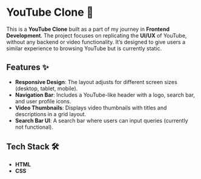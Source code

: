 # YouTube Clone 🎥

This is a **YouTube Clone** built as a part of my journey in **Frontend Development**. The project focuses on replicating the **UI/UX** of YouTube, without any backend or video functionality. It’s designed to give users a similar experience to browsing YouTube but is currently static.

## Features ✨

- **Responsive Design**: The layout adjusts for different screen sizes (desktop, tablet, mobile).
- **Navigation Bar**: Includes a YouTube-like header with a logo, search bar, and user profile icons.
- **Video Thumbnails**: Displays video thumbnails with titles and descriptions in a grid layout.
- **Search Bar UI**: A search bar where users can input queries (currently not functional).

## Tech Stack 🛠️

- **HTML**
- **CSS**



